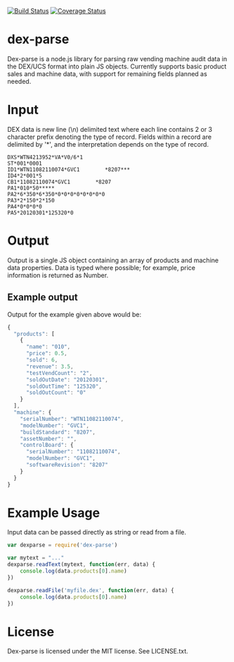 [![Build Status](https://travis-ci.org/mdisibio/dex-parse.svg?branch=master)](https://travis-ci.org/mdisibio/dex-parse) [![Coverage Status](https://coveralls.io/repos/github/mdisibio/dex-parse/badge.svg?branch=master)](https://coveralls.io/github/mdisibio/dex-parse?branch=master)

# dex-parse
Dex-parse is a node.js library for parsing raw vending machine audit data in the DEX/UCS format into plain JS objects. Currently supports basic product sales and machine data, with support for remaining fields planned as needed.

# Input
DEX data is new line (\n) delimited text where each line contains 2 or 3 character prefix denoting the type of record.  Fields within a record are delimited by '*', and the interpretation depends on the type of record.
```
DXS*WTN4213952*VA*V0/6*1
ST*001*0001
ID1*WTN11082110074*GVC1        *8207***
ID4*2*001*5
CB1*11082110074*GVC1        *8207
PA1*010*50*****
PA2*6*350*6*350*0*0*0*0*0*0*0*0
PA3*2*150*2*150
PA4*0*0*0*0
PA5*20120301*125320*0
```   
# Output
Output is a single JS object containing an array of products and machine data properties.  Data is typed where possible; for example, price information is returned as Number. 

## Example output
Output for the example given above would be:
```javascript
{
  "products": [
    {
      "name": "010",
      "price": 0.5,
      "sold": 6,
      "revenue": 3.5,
      "testVendCount": "2",
      "soldOutDate": "20120301",
      "soldOutTime": "125320",
      "soldOutCount": "0"
    }
  ],
  "machine": {
    "serialNumber": "WTN11082110074",
    "modelNumber": "GVC1",
    "buildStandard": "8207",
    "assetNumber": "",
    "controlBoard": {
      "serialNumber": "11082110074",
      "modelNumber": "GVC1",
      "softwareRevision": "8207"
    }
  }
}
```

# Example Usage
Input data can be passed directly as string or read from a file.

```javascript 
var dexparse = require('dex-parse')

var mytext = "..."
dexparse.readText(mytext, function(err, data) {
    console.log(data.products[0].name)
})

dexparse.readFile('myfile.dex', function(err, data) {
    console.log(data.products[0].name)
})
```

# License
Dex-parse is licensed under the MIT license. See LICENSE.txt.


